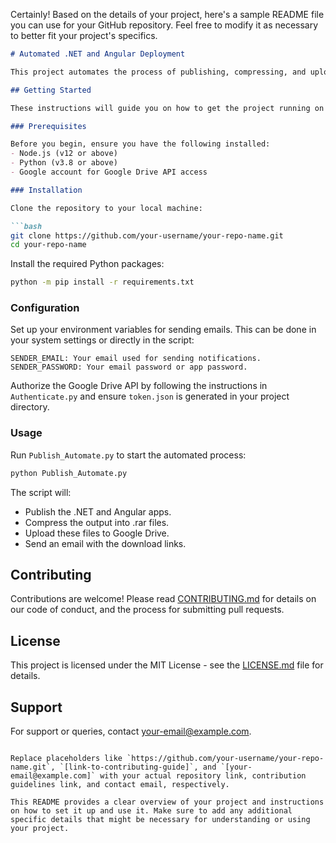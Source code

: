 Certainly! Based on the details of your project, here's a sample README file you can use for your GitHub repository. Feel free to modify it as necessary to better fit your project's specifics.

```markdown
# Automated .NET and Angular Deployment

This project automates the process of publishing, compressing, and uploading .NET and Angular applications to Google Drive, and then notifies users via email with download links. It's designed to streamline the deployment workflow for .NET backend and Angular frontend applications.

## Getting Started

These instructions will guide you on how to get the project running on your local machine for development and testing purposes.

### Prerequisites

Before you begin, ensure you have the following installed:
- Node.js (v12 or above)
- Python (v3.8 or above)
- Google account for Google Drive API access

### Installation

Clone the repository to your local machine:

```bash
git clone https://github.com/your-username/your-repo-name.git
cd your-repo-name
```

Install the required Python packages:

```bash
python -m pip install -r requirements.txt
```

### Configuration

Set up your environment variables for sending emails. This can be done in your system settings or directly in the script:

```plaintext
SENDER_EMAIL: Your email used for sending notifications.
SENDER_PASSWORD: Your email password or app password.
```

Authorize the Google Drive API by following the instructions in `Authenticate.py` and ensure `token.json` is generated in your project directory.

### Usage

Run `Publish_Automate.py` to start the automated process:

```bash
python Publish_Automate.py
```

The script will:
- Publish the .NET and Angular apps.
- Compress the output into .rar files.
- Upload these files to Google Drive.
- Send an email with the download links.

## Contributing

Contributions are welcome! Please read [CONTRIBUTING.md](link-to-contributing-guide) for details on our code of conduct, and the process for submitting pull requests.

## License

This project is licensed under the MIT License - see the [LICENSE.md](LICENSE.md) file for details.

## Support

For support or queries, contact [your-email@example.com](mailto:your-email@example.com).
```

Replace placeholders like `https://github.com/your-username/your-repo-name.git`, `[link-to-contributing-guide]`, and `[your-email@example.com]` with your actual repository link, contribution guidelines link, and contact email, respectively.

This README provides a clear overview of your project and instructions on how to set it up and use it. Make sure to add any additional specific details that might be necessary for understanding or using your project.